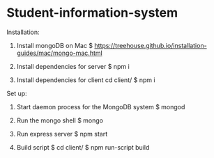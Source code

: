# Student-information-system


Installation:

1.  Install mongoDB on Mac
$ https://treehouse.github.io/installation-guides/mac/mongo-mac.html

2. Install dependencies for server
$ npm i

3. Install dependencies for client
cd client/
$ npm i



Set up:

1. Start daemon process for the MongoDB system
$ mongod

2. Run the mongo shell
$ mongo

3. Run express server
$ npm start

4. Build script
$ cd client/
$ npm run-script build